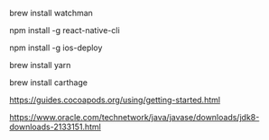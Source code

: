 brew install watchman

npm install -g react-native-cli

npm install -g ios-deploy

brew install yarn

brew install carthage

https://guides.cocoapods.org/using/getting-started.html

https://www.oracle.com/technetwork/java/javase/downloads/jdk8-downloads-2133151.html